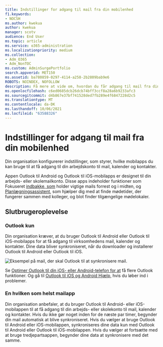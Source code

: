 ```yaml
---
title: Indstillinger for adgang til mail fra din mobilenhed
f1.keywords:
- NOCSH
ms.author: kwekua
author: kwekua
manager: scotv
audience: End User
ms.topic: article
ms.service: o365-administration
ms.localizationpriority: medium
ms.collection:
- Adm_O365
- Adm_NonTOC
ms.custom: AdminSurgePortfolio
search.appverid: MET150
ms.assetid: ba780859-0297-4114-a258-2b2809bab9e6
ROBOTS: NOINDEX, NOFOLLOW
description: Få mere at vide om, hvordan du får adgang til mail fra din mobilenhed.
ms.openlocfilehash: c6ed0685dcb26dcb74bff3ccf8a28a6b9233afc3
ms.sourcegitcommit: d4b867e37bf741528ded7fb289e4f6847228d2c5
ms.translationtype: MT
ms.contentlocale: da-DK
ms.lasthandoff: 10/06/2021
ms.locfileid: "63588326"
---
```

# <a name="options-for-accessing-email-from-your-mobile-device"></a>Indstillinger for adgang til mail fra din mobilenhed

Din organisation konfigurerer indstillinger, som styrer, hvilke mobilapps du kan bruge til at få adgang til din arbejdskonto til mail, kalender og kontakter.

Appen Outlook til Android og Outlook til iOS-mobilapps er designet til din arbejds- eller skolemailkonto. Disse apps indeholder funktioner som Fokuseret [indbakke, som](https://support.microsoft.com/office/f445ad7f-02f4-4294-a82e-71d8964e3978) holder vigtige mails forrest og i midten, og [Planlægningsassistent](https://support.microsoft.com/office/scheduling-made-easy-in-outlook-mobile-11c5bee5-d78a-4a2b-80c2-2b386ddb4470), som hjælper dig med at finde mødetider, der fungerer sammen med kolleger, og blot finder tilgængelige mødelokaler.
  
## <a name="end-user-experience"></a>Slutbrugeroplevelse

### <a name="outlook-only"></a>Outlook kun

Din organisation kræver, at du bruger Outlook til Android eller Outlook til iOS-mobilapps for at få adgang til virksomhedens mail, kalender og kontakter. Dine data bliver synkroniseret, når du downloader og installerer Outlook til Android eller Outlook til iOS.

![Eksempel på mail, der skal Outlook til at synkronisere mail.](../../media/798d942a-4181-4dcb-8039-cd9f2edd9723.png)

Se [Optimer Outlook til din iOS- eller Android-telefon for at](https://support.microsoft.com/office/de075b19-b73c-4d8a-841b-459982c7e890) få flere Outlook funktioner. Og gå til [Outlook til iOS og Android Hjælp,](https://support.microsoft.com/office/cd84214e-a5ac-4e95-9ea3-e07f78d0cde6) hvis du løber ind i problemer.

### <a name="any-email-app"></a>En hvilken som helst mailapp

Din organisation anbefaler, at du bruger Outlook til Android- eller iOS-mobilappen til at få adgang til din arbejds- eller skolekonto til mail, kalender og kontakter. Hvis du ikke gør noget inden for de næste par timer, begynder din mail automatisk at blive synkroniseret. Hvis du vælger at bruge Outlook til Android eller iOS-mobilappen, synkroniseres dine data kun med Outlook til Android eller Outlook til iOS-mobilappen. Hvis du vælger at fortsætte med at bruge tredjepartsappen, begynder dine data at synkronisere med det samme.
